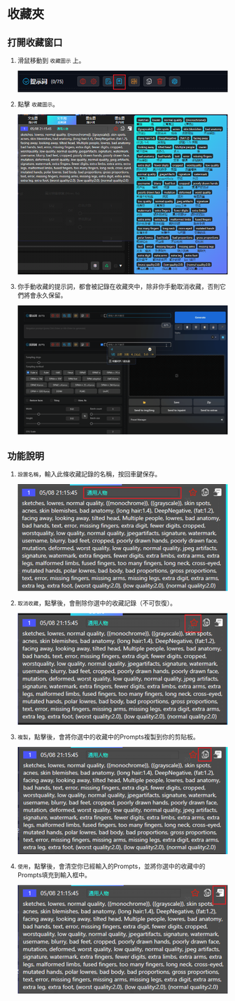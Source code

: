 # 收藏夾

## 打開收藏窗口

1. 滑鼠移動到 `收藏圖示` 上。

   ![](../assets/images/Favorite/favorite_btn.png)

2. 點擊 `收藏圖示`。

   ![](../assets/images/Favorite/favorite.png)

3. 你手動收藏的提示詞，都會被記錄在收藏夾中，除非你手動取消收藏，否則它們將會永久保留。

   ![](../assets/images/demo.history_favorite.gif)

## 功能說明

1. `設置名稱`，輸入此條收藏記錄的名稱，按回車鍵保存。

   ![](../assets/images/Favorite/name.png)

2. `取消收藏`，點擊後，會刪除你選中的收藏記錄（不可恢復）。

   ![](../assets/images/Favorite/favorite_icon.png)

3. `複製`，點擊後，會將你選中的收藏中的Prompts複製到你的剪貼板。

   ![](../assets/images/Favorite/copy.png)

4. `使用`，點擊後，會清空你已經輸入的Prompts，並將你選中的收藏中的Prompts填充到輸入框中。

   ![](../assets/images/Favorite/use.png)